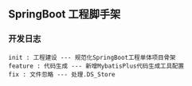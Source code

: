 ## SpringBoot 工程脚手架

### 开发日志
```
init : 工程建设 --- 规范化SpringBoot工程单体项目骨架
feature : 代码生成 --- 新增MybatisPlus代码生成工具配置
fix : 文件忽略 --- 处理.DS_Store
```
